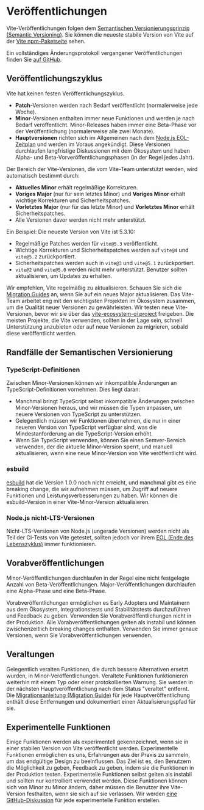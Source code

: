 # Veröffentlichungen

Vite-Veröffentlichungen folgen dem [Semantischen Versionierungsprinzip (Semantic Versioning)](https://semver.org/). Sie können die neueste stabile Version von Vite auf der [Vite npm-Paketseite](https://www.npmjs.com/package/vite) sehen.

Ein vollständiges Änderungsprotokoll vergangener Veröffentlichungen finden Sie [auf GitHub](https://github.com/vitejs/vite/blob/main/packages/vite/CHANGELOG.md).

## Veröffentlichungszyklus

Vite hat keinen festen Veröffentlichungszyklus.

- **Patch**-Versionen werden nach Bedarf veröffentlicht (normalerweise jede Woche).
- **Minor**-Versionen enthalten immer neue Funktionen und werden je nach Bedarf veröffentlicht. Minor-Releases haben immer eine Beta-Phase vor der Veröffentlichung (normalerweise alle zwei Monate).
- **Hauptversionen** richten sich im Allgemeinen nach dem [Node.js EOL-Zeitplan](https://endoflife.date/nodejs) und werden im Voraus angekündigt. Diese Versionen durchlaufen langfristige Diskussionen mit dem Ökosystem und haben Alpha- und Beta-Vorveröffentlichungsphasen (in der Regel jedes Jahr).

Der Bereich der Vite-Versionen, die vom Vite-Team unterstützt werden, wird automatisch bestimmt durch:

- **Aktuelles Minor** erhält regelmäßige Korrekturen.
- **Voriges Major** (nur für sein letztes Minor) und **Voriges Minor** erhält wichtige Korrekturen und Sicherheitspatches.
- **Vorletztes Major** (nur für das letzte Minor) und **Vorletztes Minor** erhält Sicherheitspatches.
- Alle Versionen davor werden nicht mehr unterstützt.

Ein Beispiel: Die neueste Version von Vite ist 5.3.10:

- Regelmäßige Patches werden für `vite@5.3` veröffentlicht.
- Wichtige Korrekturen und Sicherheitspatches werden auf `vite@4` und `vite@5.2` zurückportiert.
- Sicherheitspatches werden auch in `vite@3` und `vite@5.1` zurückportiert.
- `vite@2` und `vite@5.0` werden nicht mehr unterstützt. Benutzer sollten aktualisieren, um Updates zu erhalten.

Wir empfehlen, Vite regelmäßig zu aktualisieren. Schauen Sie sich die [Migration Guides](https://vite.dev/guide/migration.html) an, wenn Sie auf ein neues Major aktualisieren. Das Vite-Team arbeitet eng mit den wichtigsten Projekten im Ökosystem zusammen, um die Qualität neuer Versionen zu gewährleisten. Wir testen neue Vite-Versionen, bevor wir sie über das [vite-ecosystem-ci project](https://github.com/vitejs/vite-ecosystem-ci) freigeben. Die meisten Projekte, die Vite verwenden, sollten in der Lage sein, schnell Unterstützung anzubieten oder auf neue Versionen zu migrieren, sobald diese veröffentlicht werden.

## Randfälle der Semantischen Versionierung

### TypeScript-Definitionen

Zwischen Minor-Versionen können wir inkompatible Änderungen an TypeScript-Definitionen vornehmen. Dies liegt daran:

- Manchmal bringt TypeScript selbst inkompatible Änderungen zwischen Minor-Versionen heraus, und wir müssen die Typen anpassen, um neuere Versionen von TypeScript zu unterstützen.
- Gelegentlich müssen wir Funktionen übernehmen, die nur in einer neueren Version von TypeScript verfügbar sind, was die Mindestanforderung an die TypeScript-Version erhöht.
- Wenn Sie TypeScript verwenden, können Sie einen Semver-Bereich verwenden, der die aktuelle Minor-Version sperrt, und manuell aktualisieren, wenn eine neue Minor-Version von Vite veröffentlicht wird.

### esbuild

[esbuild](https://esbuild.github.io/) hat die Version 1.0.0 noch nicht erreicht, und manchmal gibt es eine breaking change, die wir aufnehmen müssen, um Zugriff auf neuere Funktionen und Leistungsverbesserungen zu haben. Wir können die esbuild-Version in einer Vite-Minor-Version aktualisieren.

### Node.js nicht-LTS-Versionen

Nicht-LTS-Versionen von Node.js (ungerade Versionen) werden nicht als Teil der CI-Tests von Vite getestet, sollten jedoch vor ihrem [EOL (Ende des Lebenszyklus)](https://endoflife.date/nodejs) immer funktionieren.

## Vorabveröffentlichungen

Minor-Veröffentlichungen durchlaufen in der Regel eine nicht festgelegte Anzahl von Beta-Veröffentlichungen. Major-Veröffentlichungen durchlaufen eine Alpha-Phase und eine Beta-Phase.

Vorabveröffentlichungen ermöglichen es Early Adopters und Maintainern aus dem Ökosystem, Integrationstests und Stabilitätstests durchzuführen und Feedback zu geben. Verwenden Sie Vorabveröffentlichungen nicht in der Produktion. Alle Vorabveröffentlichungen gelten als instabil und können zwischenzeitlich breaking changes enthalten. Verwenden Sie immer genaue Versionen, wenn Sie Vorabveröffentlichungen verwenden.

## Veraltungen

Gelegentlich veralten Funktionen, die durch bessere Alternativen ersetzt wurden, in Minor-Veröffentlichungen. Veraltete Funktionen funktionieren weiterhin mit einem Typ oder einer protokollierten Warnung. Sie werden in der nächsten Hauptveröffentlichung nach dem Status "veraltet" entfernt. Die [Migrationsanleitung (Migration Guide)](https://vite.dev/guide/migration.html) für jede Hauptveröffentlichung enthält diese Entfernungen und dokumentiert einen Aktualisierungspfad für sie.

## Experimentelle Funktionen

Einige Funktionen werden als experimentell gekennzeichnet, wenn sie in einer stabilen Version von Vite veröffentlicht werden. Experimentelle Funktionen ermöglichen es uns, Erfahrungen aus der Praxis zu sammeln, um das endgültige Design zu beeinflussen. Das Ziel ist es, den Benutzern die Möglichkeit zu geben, Feedback zu geben, indem sie die Funktionen in der Produktion testen. Experimentelle Funktionen selbst gelten als instabil und sollten nur kontrolliert verwendet werden. Diese Funktionen können sich von Minor zu Minor ändern, daher müssen die Benutzer ihre Vite-Version festhalten, wenn sie sich auf sie verlassen. Wir werden [eine GitHub-Diskussion](https://github.com/vitejs/vite/discussions/categories/feedback?discussions_q=is%3Aopen+label%3Aexperimental+category%3AFeedback) für jede experimentelle Funktion erstellen.
